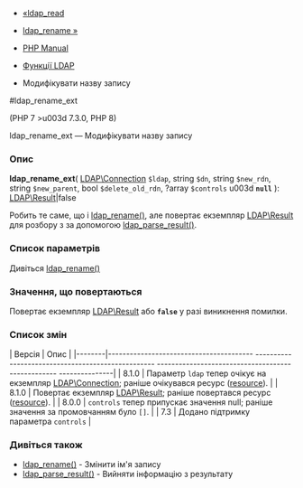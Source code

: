- [«ldap_read](function.ldap-read.md)
- [ldap_rename »](function.ldap-rename.md)

- [PHP Manual](index.md)
- [Функції LDAP](ref.ldap.md)
- Модифікувати назву запису

#ldap_rename_ext

(PHP 7 \>u003d 7.3.0, PHP 8)

ldap_rename_ext — Модифікувати назву запису

### Опис

**ldap_rename_ext**(
[LDAP\Connection](class.ldap-connection.md) `$ldap`,
string `$dn`,
string `$new_rdn`,
string `$new_parent`,
bool `$delete_old_rdn`,
?array `$controls` u003d **`null`**
): [LDAP\Result](class.ldap-result.md)\|false

Робить те саме, що і [ldap_rename()](function.ldap-rename.md), але
повертає екземпляр [LDAP\Result](class.ldap-result.md) для розбору з
за допомогою [ldap_parse_result()](function.ldap-parse-result.md).

### Список параметрів

Дивіться [ldap_rename()](function.ldap-rename.md)

### Значення, що повертаються

Повертає екземпляр [LDAP\Result](class.ldap-result.md) або
**`false`** у разі виникнення помилки.

### Список змін

| Версія | Опис |
|--------|---------------------------------------- -------------------------------------------------- -------------------------------------------------- ---------------|
| 8.1.0 | Параметр `ldap` тепер очікує на екземпляр [LDAP\Connection](class.ldap-connection.md); раніше очікувався ресурс ([resource](language.types.resource.md)). |
| 8.1.0 | Повертає екземпляр [LDAP\Result](class.ldap-result.md); раніше повертався ресурс ([resource](language.types.resource.md)). |
| 8.0.0 | `controls` тепер припускає значення null; раніше значення за промовчанням було `[]`. |
| 7.3 | Додано підтримку параметра `controls` |

### Дивіться також

- [ldap_rename()](function.ldap-rename.md) - Змінити ім'я запису
- [ldap_parse_result()](function.ldap-parse-result.md) - Вийняти
інформацію з результату
